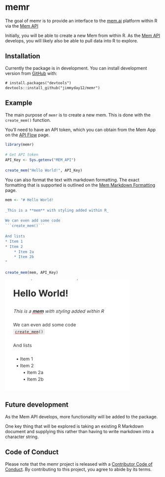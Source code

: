 
<!-- README.md is generated from README.Rmd. Please edit that file -->

# memr

<!-- badges: start -->

<!-- badges: end -->

The goal of memr is to provide an interface to the
[mem.ai](https://get.mem.ai) platform within R via the [Mem
API](https://docs.mem.ai/docs/)

Initially, you will be able to create a new Mem from within R. As the
[Mem API](https://docs.mem.ai/docs/) develops, you will likely also be
able to pull data into R to explore.

## Installation

Currently the package is in development. You can install development
version from [GitHub](https://github.com/) with:

``` undefined
# install.packages("devtools")
devtools::install_github("jimmyday12/memr")
```

## Example

The main purpose of `memr` is to create a new mem. This is done with the
`create_mem()` function.

You’ll need to have an API token, which you can obtain from the Mem App
on the [API Flow](https://mem.ai/flows/api) page.

``` r
library(memr)

# Get API token
API_Key <- Sys.getenv("MEM_API")

create_mem("Hello World!", API_Key)
```

You can also format the text with markdown formatting. The exact
formatting that is supported is outlined on the [Mem Markdown
Formatting](https://docs.mem.ai/docs/general/mem-markdown-format) page.

```` r
mem <- "# Hello World!

_This is a **mem** with styling added within R_

We can even add some code
```create_mem()```

And lists
* Item 1
* Item 2
    * Item 2a
    * Item 2b
"

create_mem(mem, API_Key)
````

![example mem from the mem app](mem_example.png)

## Future development

As the Mem API develops, more functionality will be added to the
package.

One key thing that will be explored is taking an existing R Markdown
document and supplying this rather than having to write markdown into a
character string.

## Code of Conduct

Please note that the memr project is released with a [Contributor Code
of
Conduct](https://contributor-covenant.org/version/2/0/CODE_OF_CONDUCT.html).
By contributing to this project, you agree to abide by its terms.
